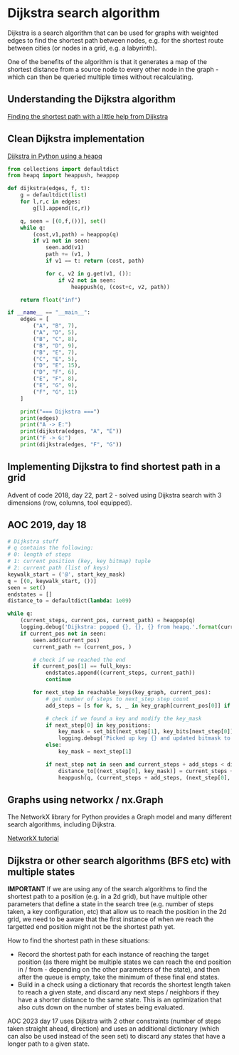 # Dijkstra search algorithm

Dijkstra is a search algorithm that can be used for graphs with weighted edges to find the shortest path between nodes, e.g. for the shortest route between cities (or nodes in a grid, e.g. a labyrinth).

One of the benefits of the algorithm is that it generates a map of the shortest distance from a source node to every other node in the graph - which can then be queried multiple times without recalculating.

## Understanding the Dijkstra algorithm

[Finding the shortest path with a little help from Dijkstra](https://medium.com/basecs/finding-the-shortest-path-with-a-little-help-from-dijkstra-613149fbdc8e)

## Clean Dijkstra implementation

[Dijkstra in Python using a heapq](https://gist.github.com/kryptek/b12775509abf86f90c3078ae88d9538b)

```python
from collections import defaultdict
from heapq import heappush, heappop

def dijkstra(edges, f, t):
    g = defaultdict(list)
    for l,r,c in edges:
        g[l].append((c,r))

    q, seen = [(0,f,())], set()
    while q:
        (cost,v1,path) = heappop(q)
        if v1 not in seen:
            seen.add(v1)
            path += (v1, )
            if v1 == t: return (cost, path)

            for c, v2 in g.get(v1, ()):
                if v2 not in seen:
                    heappush(q, (cost+c, v2, path))

    return float("inf")

if __name__ == "__main__":
    edges = [
        ("A", "B", 7),
        ("A", "D", 5),
        ("B", "C", 8),
        ("B", "D", 9),
        ("B", "E", 7),
        ("C", "E", 5),
        ("D", "E", 15),
        ("D", "F", 6),
        ("E", "F", 8),
        ("E", "G", 9),
        ("F", "G", 11)
    ]

    print("=== Dijkstra ===")
    print(edges)
    print("A -> E:")
    print(dijkstra(edges, "A", "E"))
    print("F -> G:")
    print(dijkstra(edges, "F", "G"))
```

## Implementing Dijkstra to find shortest path in a grid

Advent of code 2018, day 22, part 2 - solved using Dijkstra search with 3 dimensions (row, columns, tool equipped).

## AOC 2019, day 18

```python
# Dijkstra stuff
# q contains the following:
# 0: length of steps
# 1: current position (key, key bitmap) tuple
# 2: current path (list of keys)
keywalk_start = ('@', start_key_mask)
q = [(0, keywalk_start, ())]
seen = set()
endstates = []
distance_to = defaultdict(lambda: 1e09)

while q:
    (current_steps, current_pos, current_path) = heappop(q)
    logging.debug('Dijkstra: popped {}, {}, {} from heapq.'.format(current_steps, current_pos, current_path))
    if current_pos not in seen:
        seen.add(current_pos)
        current_path += (current_pos, )

        # check if we reached the end
        if current_pos[1] == full_keys:
            endstates.append((current_steps, current_path))
            continue

        for next_step in reachable_keys(key_graph, current_pos):
            # get number of steps to next_step step count
            add_steps = [s for k, s, _ in key_graph[current_pos[0]] if k == next_step[0]][0]

            # check if we found a key and modify the key_mask
            if next_step[0] in key_positions:
                key_mask = set_bit(next_step[1], key_bits[next_step[0]])
                logging.debug('Picked up key {} and updated bitmask to {}'.format(next_step[0], key_mask))
            else:
                key_mask = next_step[1]

            if next_step not in seen and current_steps + add_steps < distance_to[(next_step[0], key_mask)]: ##### record distance per state and compare if we found a shorter state (only then push onto queue)
                distance_to[(next_step[0], key_mask)] = current_steps + add_steps
                heappush(q, (current_steps + add_steps, (next_step[0], key_mask), current_path))

```

## Graphs using networkx / nx.Graph

The NetworkX library for Python provides a Graph model and many different search algorithms, including Dijkstra.

[NetworkX tutorial](https://networkx.github.io/documentation/stable/tutorial.html)

## Dijkstra or other search algorithms (BFS etc) with multiple states

**IMPORTANT** If we are using any of the search algorithms to find the shortest path to a position (e.g. in a 2d grid), but have multiple other parameters that define a state in the search tree (e.g. number of steps taken, a key configuration, etc) that allow us to reach the position in the 2d grid, we need to be aware that the first instance of when we reach the targetted end position might not be the shortest path yet.

How to find the shortest path in these situations:

-   Record the shortest path for each instance of reaching the target position (as there might be multiple states we can reach the end position in / from - depending on the other parameters of the state), and then after the queue is empty, take the minimum of these final end states.
-   Build in a check using a dictionary that records the shortest length taken to reach a given state, and discard any next steps / neighbors if they have a shorter distance to the same state. This is an optimization that also cuts down on the number of states being evaluated.

AOC 2023 day 17 uses Dijkstra with 2 other constraints (number of steps taken straight ahead, direction) and uses an additional dictionary (which can also be used instead of the seen set) to discard any states that have a longer path to a given state.

